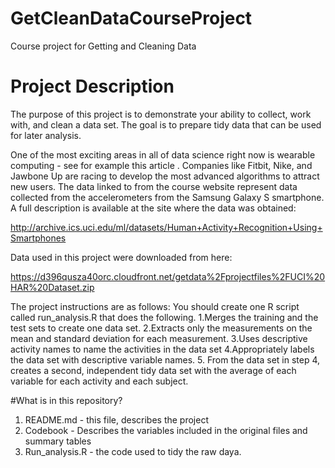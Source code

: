 # GetCleanDataCourseProject
Course project for Getting and Cleaning Data

# Project Description
The purpose of this project is to demonstrate your ability to collect, work with, and clean a data set. 
The goal is to prepare tidy data that can be used for later analysis.

One of the most exciting areas in all of data science right now is wearable computing - see for example this article . 
Companies like Fitbit, Nike, and Jawbone Up are racing to develop the most advanced algorithms to attract new users. 
The data linked to from the course website represent data collected from the accelerometers from the Samsung Galaxy S smartphone. 
A full description is available at the site where the data was obtained: 

http://archive.ics.uci.edu/ml/datasets/Human+Activity+Recognition+Using+Smartphones 

Data used in this project were downloaded from here: 

https://d396qusza40orc.cloudfront.net/getdata%2Fprojectfiles%2FUCI%20HAR%20Dataset.zip 

The project instructions are as follows:
You should create one R script called run_analysis.R that does the following. 
1.Merges the training and the test sets to create one data set.
2.Extracts only the measurements on the mean and standard deviation for each measurement. 
3.Uses descriptive activity names to name the activities in the data set
4.Appropriately labels the data set with descriptive variable names. 
5. From the data set in step 4, creates a second, independent tidy data set with the average of each variable for each activity and each subject.

#What is in this repository?
1. README.md - this file, describes the project
2. Codebook - Describes the variables included in the original files and summary tables
3. Run_analysis.R - the code used to tidy the raw daya.
